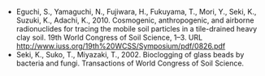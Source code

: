 - Eguchi, S., Yamaguchi, N., Fujiwara, H., Fukuyama, T., Mori, Y., Seki, K., Suzuki, K., Adachi, K., 2010. Cosmogenic, anthropogenic, and airborne radionuclides for tracing the mobile soil particles in a tile-drained heavy clay soil. 19th World Congress of Soil Science, 1–3. URL http://www.iuss.org/19th%20WCSS/Symposium/pdf/0826.pdf
- Seki, K., Suko, T., Miyazaki, T., 2002. Bioclogging of glass beads by bacteria and fungi. Transactions of World Congress of Soil Science.
